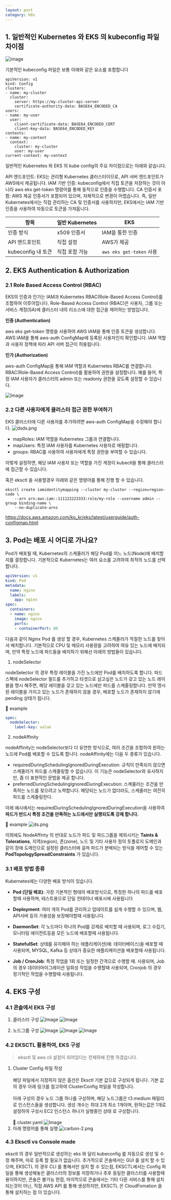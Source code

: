 ```yaml
---
layout: post
category: k8s
---
```


## 1.  일반적인 Kubernetes 와 EKS 의 kubeconfig 파일 차이점

![image](https://github.com/user-attachments/assets/567c3685-e558-4eea-b724-0692507dd594)

기본적인 kubeconfig 파일은 보통 아래와 같은 요소를 포함합니다
```
apiVersion: v1
kind: Config
clusters:
- name: my-cluster
  cluster:
    server: https://my-cluster-api-server
    certificate-authority-data: BASE64_ENCODED_CA
users:
- name: my-user
  user:
    client-certificate-data: BASE64_ENCODED_CERT
    client-key-data: BASE64_ENCODED_KEY
contexts:
- name: my-context
  context:
    cluster: my-cluster
    user: my-user
current-context: my-context
```


일반적인 Kubernetes 와 EKS 의 kube config의 주요 차이점으로는 아래와 같습니다.


API 엔드포인트: EKS는 관리형 Kubernetes 클러스터이므로, API 서버 엔드포인트가 AWS에서 제공됩니다.
IAM 기반 인증: kubeconfig에서 직접 토큰을 저장하는 것이 아니라 aws eks get-token 명령어를 통해 동적으로 인증을 수행합니다.
CA 인증서 포함: AWS 제공 인증서가 포함되어 있으며, 자체적으로 변경이 어렵습니다. 즉, 일반 Kubernetes에서는 직접 관리하는 CA 및 인증서를 사용하지만, EKS에서는 IAM 기반 인증을 사용하여 자동으로 토큰을 가져옵니다.


| 항목        | 일반 Kubernetes      | EKS                   |
|------------|--------------------|----------------------|
| 인증 방식   | x509 인증서         | IAM을 통한 인증       |
| API 엔드포인트 | 직접 설정           | AWS가 제공            |
| kubeconfig 내 토큰 | 직접 포함 가능   | `aws eks get-token` 사용 |


## 2. EKS Authentication & Authorization

### 2.1 Role Based Access Control (RBAC)

EKS의 인증과 인가는 IAM과 Kubernetes RBAC(Role-Based Access Control)를 조합하여 이루어집니다.
Role-Based Access Control (RBAC)은 사용자, 그룹 또는 서비스 계정(SA)에 클러스터 내의 리소스에 대한 접근을 제어하는 방법입니다.


**인증 (Authentication)**

aws eks get-token 명령을 사용하여 AWS IAM을 통해 인증 토큰을 생성합니다.
AWS IAM을 통해 aws-auth ConfigMap에 등록된 사용자인지 확인합니다.
IAM 역할과 사용자 정책에 따라 API 서버 접근이 허용됩니다.


**인가 (Authorization)**

aws-auth ConfigMap을 통해 IAM 역할과 Kubernetes RBAC를 연결합니다.
RBAC(Role-Based Access Control)를 활용하여 권한을 설정합니다.
예를 들어, 특정 IAM 사용자가 클러스터의 admin 또는 readonly 권한을 갖도록 설정할 수 있습니다.

![Image](https://github.com/user-attachments/assets/a53d5ebb-0273-48cb-a6c9-8c0fa5732015)


### 2.2 다른 사용자에게 클러스터 접근 권한 부여하기

EKS 클러스터에 다른 사용자를 추가하려면 aws-auth ConfigMap을 수정해야 합니다.
![dsds.png](../images/dsds.png)

- mapRoles: IAM 역할을 Kubernetes 그룹과 연결합니다.
- mapUsers: 특정 IAM 사용자를 Kubernetes 사용자로 매핑합니다.
- groups: RBAC를 사용하여 사용자에게 특정 권한을 부여할 수 있습니다.

이렇게 설정하면, 해당 IAM 사용자 또는 역할을 가진 계정이 kubectl을 통해 클러스터에 접근할 수 있습니다.

혹은 eksctl 을 사용할경우 아래와 같은 명령어를 통해 진행 할 수 있습니다.


```eksctl
eksctl create iamidentitymapping --cluster my-cluster --region=region-code \
    --arn arn:aws:iam::111122223333:role/my-role --username admin --group binding-name \
    --no-duplicate-arns
```

https://docs.aws.amazon.com/ko_kr/eks/latest/userguide/auth-configmap.html


## 3. Pod는 배포 시 어디로 가나요?
Pod가 배포될 때, Kubernetes의 스케줄러가 해당 Pod를 어느 노드(Node)에 배치할지를 결정합니다. 기본적으로 Kubernetes는 여러 요소를 고려하여 최적의 노드를 선택합니다.

```yaml
apiVersion: v1
kind: Pod
metadata:
  name: nginx
  labels:
    app: nginx
spec:
  containers:
  - name: nginx
    image: nginx
    ports:
    - containerPort: 80
```

다음과 같이 Nginx Pod 를 생성 할 경우, Kubernetes 스케줄러가 적절한 노드를 찾아서 배치합니다. 기본적으로 CPU 및 메모리 사용량을 고려하여 여유 있는 노드에 배치되며,
만약 특정 노드에 파드들을 배치하기 위해선 아래의 방법들이 있습니다.


1. nodeSelector

nodeSelector 의 경우 특정 레이블을 가진 노드에만 Pod를 배치하도록 합니다. 파드 스펙에 nodeSelector 필드를 추가하고 타겟으로 삼고싶은 노드가 갖고 있는 노드 레이블을 명시 해주면, 해당 레이블을 갖고 있는 노드에만 파드를 스케줄링합니다.
만약 명시된 레이블을 가지고 있는 노드가 존재하지 않을 경우, 배포할 노드가 존재하지 않기에 pending 상태가 됩니다.

📌 example
```yaml
spec:
  nodeSelector:
    label-key: value
 ```
2. nodeAffinity

nodeAffinity는 nodeSelector보다 더 유연한 방식으로, 여러 조건을 조합하여 원하는 노드에 Pod를 배포할 수 있도록 합니다.
nodeAffinity에는 다음 두 종류가 있습니다.

- requiredDuringSchedulingIgnoredDuringExecution: 규칙이 만족되지 않으면 스케줄러가 파드를 스케줄링할 수 없습니다. 이 기능은 nodeSelector와 유사하지만, 좀 더 표현적인 문법을 제공 합니다.
- preferredDuringSchedulingIgnoredDuringExecution: 스케줄러는 조건을 만족하는 노드를 찾으려고 노력합니다. 해당되는 노드가 없더라도, 스케줄러는 여전히 파드를 스케줄링한다.

아래 예시에서는 requiredDuringSchedulingIgnoredDuringExecution을 사용하여 **파드가 반드시 특정 조건을 만족하는 노드에서만 실행되도록 강제 합니다.**

📌 example
![ds.png](../images/ds.png)

이외에도 NodeAffinty 의 반대로 노드가 파드 및 파드그룹을 제외시키는  **Taints & Tolerations**, 지역(region), 존(zone), 노드 및 기타 사용자 정의 토폴로지 도메인과 같이 장애 도메인으로 설정된 클러스터에 걸쳐 파드가 분배되는 방식을 제어할 수 있는 **PodTopologySpreadConstraints** 가 있습니다.

### 3.1 배포 방법 종류

Kubernetes에는 다양한 배포 방식이 있습니다.

-	**Pod (단일 배포)**: 가장 기본적인 형태의 배포방식으로, 특정한 하나의 파드를 배포할때 사용하며, 테스트용으로 단일 컨테이너 배포시에 사용됩니다

-	**Deployment**: 여러 개의 Pod를 관리하고 업데이트를 쉽게 수행할 수 있으며, 웹, API서버 등의 가용성을 보장해야할때 사용됩니다.

-	**DaemonSet**: 각 노드마다 하나의 Pod를 강제로 배치할 때 사용되며, 로그 수집기, 모니터링 에이전트등을 모든 노드에 배포할때 사용됩니다.
-	**StatefulSet**: 상태를 유지해야 하는 애플리케이션(예: 데이터베이스)을 배포할 때 사용되며, MYSQL, Kafka 등 상태가 중요한 애플리케이션을 배포할때 사용됩니다.
-	**Job / CronJob**: 특정 작업을 1회 또는 일정한 간격으로 수행할 때. 사용되며, Job의 경우 데이터마이그레이션 일회성 작업을 수행할때 사용되며, Cronjob 의 경우 정기적인 작업을 수행할때 사용됩니다.



## 4. EKS 구성

### 4.1 콘솔에서 EKS 구성
1. 클러스터 구성
![Image](https://github.com/user-attachments/assets/60f6e58a-8bc0-4647-9881-72d41543afc3)
![Image](https://github.com/user-attachments/assets/fab70c3a-829e-4a8f-9111-e27afaff57b7)

2. 노드그룹 구성
![Image](https://github.com/user-attachments/assets/63ff641a-e874-4158-994b-331c1f53dc17)
![Image](https://github.com/user-attachments/assets/6db641d9-535d-4c40-9c0e-54d589af420b)
![Image](https://github.com/user-attachments/assets/9ba954c0-b0ad-4b42-8d53-6585c873fd73)

### 4.2 EKSCTL 활용하여, EKS 구성
> eksctl 및 aws cli 설정이 되어있다는 전제하에 진행 하겠습니다.
1. Cluster Config 파일 작성
    </br></br>
    해당 파일에서 지정하지 않은 옵션은 Eksctl 기본 값으로 구성되게 됩니다. 기본 값의 경우 아래 링크를 참고하여 ClusterConfig 파일을 작성합니다.
    <br></br>
    아래 구성의 경우 노드 그룹 하나를 구성하며, 해당 노드그룹은 t3.medium 패밀리로 인스턴스들을 생성합니다. 생성 개수는 최대 2개 최소 1개이며, 원하는값은 1개로 설정하여 구성시 EC2 인스턴스 하나가 실행중인 상태 로 구성합니다.
    </br></br>
    📌 cluster.yaml
    ![Image](https://github.com/user-attachments/assets/0b3f2669-8afa-43d4-9753-ddea75a81bcb)
2. 아래 명령어를 통해 실행
    ![carbon-2.png](../images/carbon-2.png)

### 4.3 Eksctl vs Console made

eksctl 의 경우 일반적으로 생성하는 eks 와 달리 kubeconfig 를 자동으로 생성 및 수정 해주며, 따로 등록 할 필요가 없습니다.
추가적으로 콘솔에서는 GUI 를 설치 할 수 있으며, EKSCTL 의 경우 CLI 를 통해서만 설치 할 수 있는점,
EKSCTL에서는 Config 파일을 통해 생성해놓은 클러스터의 정보를 저장하거나 추후 동일한 클러스터를 사용할때 용이하지만, 콘솔은 불가능 한점,
마지막으로 콘솔에서는 기타 다른 서비스를 통해 설치되는것이 아닌, 직접 AWS API 를 통해 생성하지만, EKSCTL 은 CloudFomation 을 통해 설치하는 점 이 있습니다.
